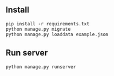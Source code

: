 ## Install

```
pip install -r requirements.txt
python manage.py migrate
python manage.py loaddata example.json
```

## Run server

```
python manage.py runserver
```
